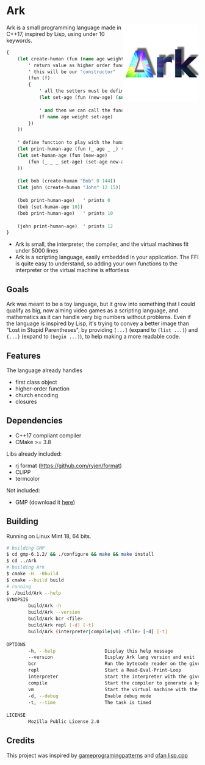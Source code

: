 # Ark

<img align="right" src="images/Ark.png" width=200px>

Ark is a small programming language made in C++17, inspired by Lisp, using under 10 keywords.

```clojure
{
    (let create-human (fun (name age weight)
        ' return value as higher order function to manipulate the data above
        ' this will be our "constructor"
        (fun (f)
        {
            ' all the setters must be defined in this scope
            (let set-age (fun (new-age) (set age new-age)))

            ' and then we can call the function
            (f name age weight set-age)
        })
    ))

    ' define function to play with the human more easily
    (let print-human-age (fun (_ age _ _) (print age)))
    (let set-human-age (fun (new-age)
        (fun (_ _ _ set-age) (set-age new-age))
    ))

    (let bob (create-human "Bob" 0 144))
    (let john (create-human "John" 12 15))

    (bob print-human-age)   ' prints 0
    (bob (set-human-age 10))
    (bob print-human-age)   ' prints 10

    (john print-human-age)  ' prints 12
}
```

* Ark is small, the interpreter, the compiler, and the virtual machines fit under 5000 lines
* Ark is a scripting language, easily embedded in your application. The FFI is quite easy to understand, so adding your own functions to the interpreter or the virtual machine is effortless

## Goals

Ark was meant to be a toy language, but it grew into something that I could qualify as big, now aiming video games as a scripting language, and mathematics as it can handle very big numbers without problems. Even if the language is inspired by Lisp, it's trying to convey a better image than "Lost in Stupid Parentheses", by providing `[...]` (expand to `(list ...)`) and `{...}` (expand to `(begin ...)`), to help making a more readable code.

## Features

The language already handles
* first class object
* higher-order function
* church encoding
* closures

## Dependencies

* C++17 compliant compiler
* CMake >= 3.8

Libs already included:
* rj format (https://github.com/ryjen/format)
* CLIPP
* termcolor

Not included:
* GMP (download it [here](https://ftp.gnu.org/gnu/gmp/gmp-6.1.2.tar.bz2))

## Building

Running on Linux Mint 18, 64 bits.

```bash
# building GMP
$ cd gmp-6.1.2/ && ./configure && make && make install
$ cd ../Ark
# building Ark
$ cmake -H. -Bbuild
$ cmake --build build
# running
$ ./build/Ark --help
SYNOPSIS
        build/Ark -h 
        build/Ark --version 
        build/Ark bcr <file> 
        build/Ark repl [-d] [-t] 
        build/Ark (interpreter|compile|vm) <file> [-d] [-t] 

OPTIONS
        -h, --help                  Display this help message
        --version                   Display Ark lang version and exit
        bcr                         Run the bytecode reader on the given file
        repl                        Start a Read-Eval-Print-Loop
        interpreter                 Start the interpreter with the given Ark source file
        compile                     Start the compiler to generate a bytecode file from the given Ark source file
        vm                          Start the virtual machine with the given bytecode file
        -d, --debug                 Enable debug mode
        -t, --time                  The task is timed

LICENSE
        Mozilla Public License 2.0
```

## Credits

This project was inspired by [gameprogramingpatterns](http://gameprogrammingpatterns.com/bytecode.html) and [ofan lisp.cpp](https://gist.github.com/ofan/721464)